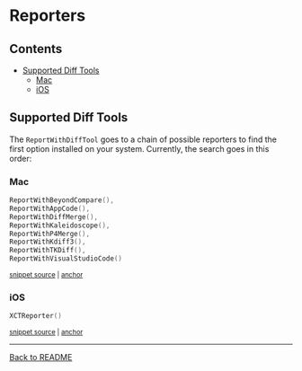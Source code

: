 # Reporters

<!-- toc -->
## Contents

  * [Supported Diff Tools](#supported-diff-tools)
    * [Mac](#mac)
    * [iOS](#ios)<!-- endToc -->

## Supported Diff Tools

The `ReportWithDiffTool` goes to a chain of possible reporters to find the first option installed on your system.
Currently, the search goes in this order:

### Mac

<!-- snippet: mac_reporters -->
<a id='snippet-mac_reporters'></a>
```swift
ReportWithBeyondCompare(),
ReportWithAppCode(),
ReportWithDiffMerge(),
ReportWithKaleidoscope(),
ReportWithP4Merge(),
ReportWithKdiff3(),
ReportWithTKDiff(),
ReportWithVisualStudioCode()
```
<sup><a href='/ApprovalTests.Swift/Reporters/macOS/ReportersForMac.swift#L5-L14' title='Snippet source file'>snippet source</a> | <a href='#snippet-mac_reporters' title='Start of snippet'>anchor</a></sup>
<!-- endSnippet -->

### iOS

<!-- snippet: ios_reporters -->
<a id='snippet-ios_reporters'></a>
```swift
XCTReporter()
```
<sup><a href='/ApprovalTests.Swift/Reporters/iOS/ReportersForiOS.swift#L5-L7' title='Snippet source file'>snippet source</a> | <a href='#snippet-ios_reporters' title='Start of snippet'>anchor</a></sup>
<!-- endSnippet -->

---

[Back to README](../README.md)
